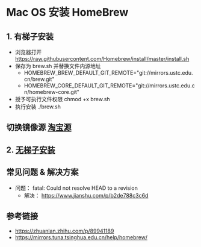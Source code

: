 # Mac OS 安装 HomeBrew

## 1. 有梯子安装

- 浏览器打开 https://raw.githubusercontent.com/Homebrew/install/master/install.sh
- 保存为 brew.sh 并替换文件内源地址
  - HOMEBREW_BREW_DEFAULT_GIT_REMOTE="git://mirrors.ustc.edu.cn/brew.git"
  - HOMEBREW_CORE_DEFAULT_GIT_REMOTE="git://mirrors.ustc.edu.cn/homebrew-core.git"
- 授予可执行文件权限 chmod +x brew.sh
- 执行安装 ./brew.sh

## 切换镜像源 [淘宝源](https://developer.aliyun.com/mirror/homebrew)

## 2. [无梯子安装](https://mirrors.tuna.tsinghua.edu.cn/help/homebrew/)

## 常见问题 & 解决方案

- 问题： fatal: Could not resolve HEAD to a revision
  - 解决： https://www.jianshu.com/p/b2de788c3c6d

## 参考链接

- https://zhuanlan.zhihu.com/p/89941189
- https://mirrors.tuna.tsinghua.edu.cn/help/homebrew/
